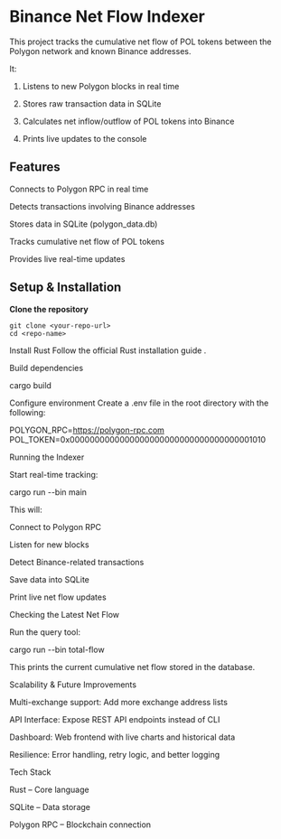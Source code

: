 # Binance Net Flow Indexer #

This project tracks the cumulative net flow of POL tokens between the Polygon network and known Binance addresses.

It:

1. Listens to new Polygon blocks in real time

2. Stores raw transaction data in SQLite

3. Calculates net inflow/outflow of POL tokens into Binance

4. Prints live updates to the console

## Features ##

Connects to Polygon RPC in real time

Detects transactions involving Binance addresses

Stores data in SQLite (polygon_data.db)

Tracks cumulative net flow of POL tokens

Provides live real-time updates

## Setup & Installation ##

**Clone the repository**

    git clone <your-repo-url>
    cd <repo-name>


Install Rust
Follow the official Rust installation guide
.

Build dependencies

cargo build


Configure environment
Create a .env file in the root directory with the following:

POLYGON_RPC=https://polygon-rpc.com
POL_TOKEN=0x0000000000000000000000000000000000001010

Running the Indexer

Start real-time tracking:

cargo run --bin main


This will:

Connect to Polygon RPC

Listen for new blocks

Detect Binance-related transactions

Save data into SQLite

Print live net flow updates

Checking the Latest Net Flow

Run the query tool:

cargo run --bin total-flow


This prints the current cumulative net flow stored in the database.

Scalability & Future Improvements

Multi-exchange support: Add more exchange address lists

API Interface: Expose REST API endpoints instead of CLI

Dashboard: Web frontend with live charts and historical data

Resilience: Error handling, retry logic, and better logging

Tech Stack

Rust – Core language

SQLite – Data storage

Polygon RPC – Blockchain connection
